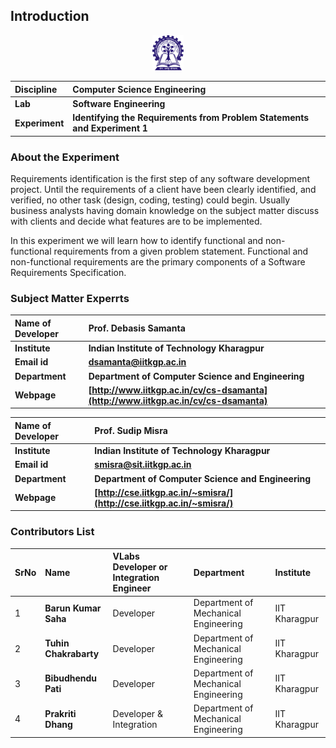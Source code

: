 ## Introduction

<div align="center">
<img src="experiment/images/iitkgp.png" width="10%">
</div>

<b>Discipline | <b> Computer Science Engineering
:--|:--|
<b> Lab | <b> **Software Engineering**
<b> Experiment|     <b> **Identifying the Requirements from Problem Statements and Experiment 1**


### About the Experiment 
Requirements identification is the first step of any software development project. Until the requirements of a client have been clearly identified, and verified, no other task (design, coding, testing) could begin. Usually business analysts having domain knowledge on the subject matter discuss with clients and decide what features are to be implemented.

In this experiment we will learn how to identify functional and non-functional requirements from a given problem statement. Functional and non-functional requirements are the primary components of a Software Requirements Specification.



### Subject Matter Experrts 

<!--Fill a brief description of this experiment here-->

<b>Name of Developer | <b> **Prof. Debasis Samanta**
:--|:--|
<b> Institute | <b>  **Indian Institute of Technology Kharagpur**
<b> Email id|     <b>  **dsamanta@iitkgp.ac.in**
<b> Department |  **Department of Computer Science and Engineering**
<b>Webpage| <b> [http://www.iitkgp.ac.in/cv/cs-dsamanta](http://www.iitkgp.ac.in/cv/cs-dsamanta)

<b>Name of Developer | <b> **Prof. Sudip Misra**
:--|:--|
<b> Institute | <b>  **Indian Institute of Technology Kharagpur**
<b> Email id|     <b>  **smisra@sit.iitkgp.ac.in**
<b> Department |  **Department of Computer Science and Engineering**
<b>Webpage| <b> [http://cse.iitkgp.ac.in/~smisra/](http://cse.iitkgp.ac.in/~smisra/)


### Contributors List
SrNo | Name | VLabs Developer or Integration Engineer | Department| Institute
:--|:--|:--|:--|:--|
1 | **Barun Kumar Saha** | Developer |  Department of Mechanical Engineering | IIT Kharagpur | 
2 | **Tuhin Chakrabarty** | Developer |  Department of Mechanical Engineering | IIT Kharagpur | 
3 | **Bibudhendu Pati** | Developer |  Department of Mechanical Engineering | IIT Kharagpur | 
4 | **Prakriti Dhang** | Developer & Integration |  Department of Mechanical Engineering | IIT Kharagpur |


